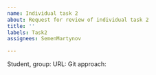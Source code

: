 ```yaml
---
name: Individual task 2
about: Request for review of individual task 2
title: ''
labels: Task2
assignees: SemenMartynov

---
```


Student, group: 
URL: 
Git approach:
